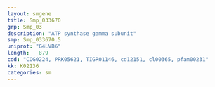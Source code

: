```yaml
---
layout: smgene
title: Smp_033670
grp: Smp_03
description: "ATP synthase gamma subunit"
smp: Smp_033670.5
uniprot: "G4LVB6"
length:   879
cdd: "COG0224, PRK05621, TIGR01146, cd12151, cl00365, pfam00231"
kk: K02136
categories: sm
---
```

